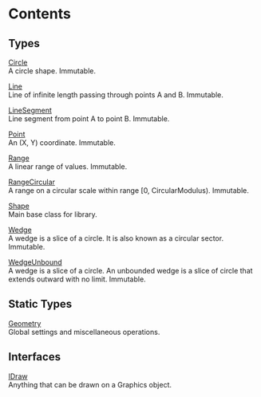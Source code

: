 # Contents

## Types

[Circle](Circle.md)  
A circle shape. Immutable.

[Line](Line.md)  
Line of infinite length passing through points A and B. Immutable.

[LineSegment](LineSegment.md)  
Line segment from point A to point B. Immutable.

[Point](Point.md)  
An (X, Y) coordinate. Immutable.

[Range](Range.md)  
A linear range of values. Immutable.

[RangeCircular](RangeCircular.md)  
A range on a circular scale within range [0, CircularModulus). Immutable.

[Shape](Shape.md)  
Main base class for library.

[Wedge](Wedge.md)  
A wedge is a slice of a circle. It is also known as a circular sector. Immutable.

[WedgeUnbound](WedgeUnbound.md)  
A wedge is a slice of a circle. An unbounded wedge is a slice of circle that extends outward with no limit. Immutable.

## Static Types

[Geometry](Geometry.md)  
Global settings and miscellaneous operations.

## Interfaces

[IDraw](IDraw.md)  
Anything that can be drawn on a Graphics object.

